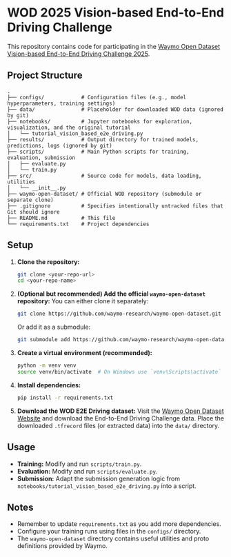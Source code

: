 # WOD 2025 Vision-based End-to-End Driving Challenge

This repository contains code for participating in the [Waymo Open Dataset Vision-based End-to-End Driving Challenge 2025](https://waymo.com/open/challenges/2025/e2e-driving/).

## Project Structure

```
.
├── configs/            # Configuration files (e.g., model hyperparameters, training settings)
├── data/               # Placeholder for downloaded WOD data (ignored by git)
├── notebooks/          # Jupyter notebooks for exploration, visualization, and the original tutorial
│   └── tutorial_vision_based_e2e_driving.py
├── results/            # Output directory for trained models, predictions, logs (ignored by git)
├── scripts/            # Main Python scripts for training, evaluation, submission
│   ├── evaluate.py
│   └── train.py
├── src/                # Source code for models, data loading, utilities
│   └── __init__.py
├── waymo-open-dataset/ # Official WOD repository (submodule or separate clone)
├── .gitignore          # Specifies intentionally untracked files that Git should ignore
├── README.md           # This file
└── requirements.txt    # Project dependencies
```

## Setup

1.  **Clone the repository:**
    ```bash
    git clone <your-repo-url>
    cd <your-repo-name>
    ```
2.  **(Optional but recommended) Add the official `waymo-open-dataset` repository:**
    You can either clone it separately:
    ```bash
    git clone https://github.com/waymo-research/waymo-open-dataset.git
    ```
    Or add it as a submodule:
    ```bash
    git submodule add https://github.com/waymo-research/waymo-open-dataset.git
    ```
3.  **Create a virtual environment (recommended):**
    ```bash
    python -m venv venv
    source venv/bin/activate  # On Windows use `venv\Scripts\activate`
    ```
4.  **Install dependencies:**
    ```bash
    pip install -r requirements.txt
    ```
5.  **Download the WOD E2E Driving dataset:**
    Visit the [Waymo Open Dataset Website](https://waymo.com/open/) and download the End-to-End Driving Challenge data. Place the downloaded `.tfrecord` files (or extracted data) into the `data/` directory.

## Usage

*   **Training:** Modify and run `scripts/train.py`.
*   **Evaluation:** Modify and run `scripts/evaluate.py`.
*   **Submission:** Adapt the submission generation logic from `notebooks/tutorial_vision_based_e2e_driving.py` into a script.

## Notes

*   Remember to update `requirements.txt` as you add more dependencies.
*   Configure your training runs using files in the `configs/` directory.
*   The `waymo-open-dataset` directory contains useful utilities and proto definitions provided by Waymo.
